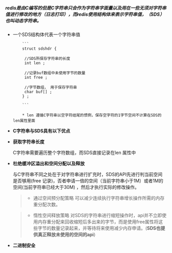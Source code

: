 ##### redis是由C编写的但是C字符串只会作为字符串字面量以及用在一些无须对字符串值进行修改的地方（日志打印），而redis使用结构体来表示字符串值，（SDS）也叫动态字符串。


* 一个SDS结构体代表一个字符串值
          
          ``` 
          struct sdshdr { 
          
           //SDS所保存字符串的长度
           int len ; 
           
           //记录buf数组中未使用字节的数量
           int free ; 
           
           //字节数组， 用于保存字符串 
           char buf[] ; 
          } ;
          
          ```
          
          * len 遵循C字符串以空字符结尾的惯例，保存空字符的1字节空间不计算在SDS的len属性里面



* **C字符串与SDS具有以下优点**

 * **获取字符串长度**
 
     C字符串需要遍历整个字符数组，而SDS直接记录在len 属性中
     
 * **杜绝缓冲区溢出和空间分配以及释放**
    
   与C字符串不同之处在于对字符串进行扩充时，SDS的API先进行判当前空间是否够用(free 记录)，否者申请一倍的空间（当前字符串小于1M）或者1M的空间(当前字符串已经大于30M) ，然后才执行实际的修改操作。 
   
   > * 通过空间预分配策略
     可以减少连续执行字符串增长操作所需的内存重分配次数。
   
   > * 惰性空间释放策略
     对SDS的字符串进行缩短操作时，api并不立即使用内存重分配来回收缩短后多出来的字节，而是使用free属性将这些字节的数量记录起来，并等待将来使用减少内存申请。(**SDS也提供真正释放未使用的空间的api**)
     
     
     
 
  
 * **二进制安全**
 


